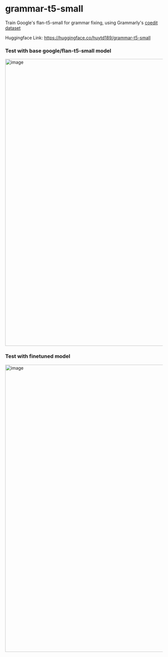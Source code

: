 # grammar-t5-small
Train Google's flan-t5-small for grammar fixing, using Grammarly's [coedit dataset](https://huggingface.co/datasets/grammarly/coedit)

Huggingface Link: https://huggingface.co/huytd189/grammar-t5-small

### Test with base google/flan-t5-small model

<img width="1383" height="914" alt="image" src="https://github.com/user-attachments/assets/fce43da5-07bf-41fa-91cc-6d9fc859310e" />

### Test with finetuned model

<img width="1382" height="915" alt="image" src="https://github.com/user-attachments/assets/92c6939c-78d9-47e1-bbd3-a64122de09d1" />

